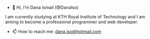 - 👋 Hi, I’m Dana Ismail (@DanaIso)

I am currently studying at KTH Royal Institute of Technology and I am aiming to become a professional programmer and web developer.

- 📫 How to reach me: dana.iso@hotmail.com
